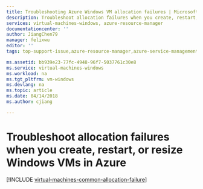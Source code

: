 ```yaml
---
title: Troubleshooting Azure Windows VM allocation failures | Microsoft Docs
description: Troubleshoot allocation failures when you create, restart, or resize a Windows VM in Azure
services: virtual-machines-windows, azure-resource-manager
documentationcenter: ''
author: JiangChen79
manager: felixwu
editor: ''
tags: top-support-issue,azure-resource-manager,azure-service-management

ms.assetid: bb939e23-77fc-4948-96f7-5037761c30e8
ms.service: virtual-machines-windows
ms.workload: na
ms.tgt_pltfrm: vm-windows
ms.devlang: na
ms.topic: article
ms.date: 04/14/2018
ms.author: cjiang

---
```

# Troubleshoot allocation failures when you create, restart, or resize Windows VMs in Azure

[!INCLUDE [virtual-machines-common-allocation-failure](../../../includes/virtual-machines-common-allocation-failure.md)]

